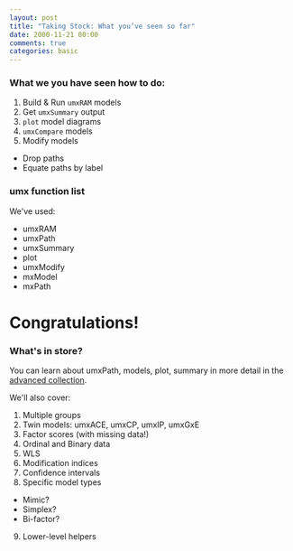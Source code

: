 ```yaml
---
layout: post
title: "Taking Stock: What you’ve seen so far"
date: 2000-11-21 00:00
comments: true
categories: basic
---
```


### What we you have seen how to do:
1. Build & Run `umxRAM` models
3. Get `umxSummary` output
4. `plot` model diagrams
5. `umxCompare` models
6. Modify models
 * Drop paths
 * Equate paths by label

### umx function list
We've used:

* umxRAM
* umxPath
* umxSummary
* plot
* umxModify
* mxModel
* mxPath

# Congratulations!

### What's in store?

You can learn about umxPath, models, plot, summary in more detail in the [advanced collection](/container/2015/06/18/container-More-advanced-RAM-articles.html).

We'll also cover:

1. Multiple groups
2. Twin models: umxACE, umxCP, umxIP, umxGxE
3. Factor scores (with missing data!)
4. Ordinal and Binary data
5. WLS
6. Modification indices
7. Confidence intervals
8. Specific model types
 * Mimic?
 * Simplex?
 * Bi-factor?
9. Lower-level helpers
